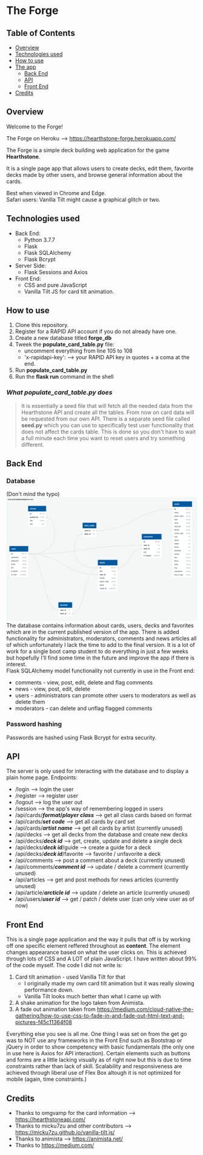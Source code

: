 # The Forge


## Table of Contents
  - [Overview](#overview)
  - [Technologies used](#technologies-used)
  - [How to use](#how-to-use)
  - [The app](#back-end)
    - [Back End](#back-end)
    - [API](#api)
    - [Front End](#front-end)
  - [Credits](#credits)
  

## Overview
Welcome to the Forge!

The Forge on Heroku --> https://hearthstone-forge.herokuapp.com/

The Forge is a simple deck building web application for the game **Hearthstone**.

It is a single page app that allows users to create decks, edit them, favorite decks
made by other users, and browse general information about the cards.

Best when viewed in Chrome and Edge.  
Safari users: Vanilla Tilt might cause a graphical glitch or two.

## Technologies used
 - Back End:
    - Python 3.7.7
    - Flask
    - Flask SQLAlchemy
    - Flask Bcrypt
 - Server Side:
    - Flask Sessions and Axios
 - Front End:
    - CSS and pure JavaScript
    - Vanilla Tilt JS for card tilt animation.



## How to use
1. Clone this repository.
2. Register for a RAPID API account if you do not already have one.
3. Create a new database titled **forge_db** 
4. Tweek the **populate_card_table.py** file:
    - uncomment everything from line 105 to 108
    - 'x-rapidapi-key': --> your RAPID API key in quotes + a coma at the end.
5. Run **populate_card_table.py**
6. Run the **flask run** command in the shell

### *What populate_card_table.py does*
> It is essentially a seed file that will fetch all the needed data from the Hearthstone API and create all the tables. From now on card data will be requested from our own API. There is a separate seed file called **seed.py** which you can use to specifically test user functionality that does not affect the cards table. This is done so you don't have to wait a full minute each time you want to reset users and try something different.



## Back End

### Database
(Don't mind the typo)
![Schema!](forge-schema.png 'Schema')
The database contains information about cards, users, decks and favorites which are in the current published version of the app. There is added functionality for administrators, moderators, comments and news articles all of which unfortunately I lack the time to add to the final version. It is a lot of work for a single boot camp student to do everything in just a few weeks but hopefully I'll find some time in the future and improve the app if there is interest.  
Flask SQLAlchemy model functionality not currently in use in the Front end:
 - comments - view, post, edit, delete and flag comments
 - news - view, post, edit, delete
 - users - administrators can promote other users to moderators as well as delete them
 - moderators - can delete and unflag flagged comments
  
### Password hashing
Passwords are hashed using Flask Bcrypt for extra security.

## API
The server is only used for interacting with the database and to display a plain home page. Endpoints:
 - /login --> login the user
 - /register --> register user
 - /logout --> log the user out
 - /session --> the app's way of remembering logged in users
 - /api/cards/***format*/*player class*** --> get all class cards based on format
 - /api/cards/***set code*** --> get all cards by card set
 - /api/cards/***artist name*** --> get all cards by artist (currently unused)
 - /api/decks --> get all decks from the database and create new decks
 - /api/decks/***deck id*** --> get, create, update and delete a single deck
 - /api/decks/***deck id***/guide --> create a guide for a deck
 - /api/decks/***deck id***/favorite --> favorite / unfavorite a deck
 - /api/comments --> post a comment about a deck (currently unused)
 - /api/comments/***comment id*** --> update / delete a comment (currently unused)
 - /api/articles --> get and post methods for news articles (currently unused)
 - /api/article/***arcticle id*** --> update / delete an article (currently unused)
 - /api/users/***user id*** --> get / patch / delete user (can only view user as of now)

## Front End
This is a single page application and the way it pulls that off is by working off one specific element reffered throughout as **content**. The element changes appearance based on what the user clicks on. This is achieved through lots of CSS and A LOT of plain JavaScript. I have written about 99% of the code myself. The code I did not write is:
1. Card tilt animation - used Vanilla Tilt for that
    - I originally made my own card tilt animation but it was really slowing performance down.
    - Vanilla Tilt looks much better than what I came up with
2. A shake animation for the logo taken from Animista.
3. A fade out animation taken from https://medium.com/cloud-native-the-gathering/how-to-use-css-to-fade-in-and-fade-out-html-text-and-pictures-f45c11364f08 

Everything else you see is all me.
One thing I was set on from the get go was to NOT use any frameworks in the Front End such as Bootstrap or jQuery in order to show competency with basic fundamentals (the only one in use here is Axios for API interaction). Certain elements such as buttons and forms are a little lacking visually as of right now but this is due to time constraints rather than lack of skill.
Scalability and responsiveness are achieved through liberal use of Flex Box altough it is not optimized for mobile (again, time constraints.)



## Credits
 - Thanks to omgvamp for the card information --> https://hearthstoneapi.com/
 - Thanks to micku7zu and other contributors --> https://micku7zu.github.io/vanilla-tilt.js/
 - Thanks to animista --> https://animista.net/
 - Thanks to https://medium.com/ 

